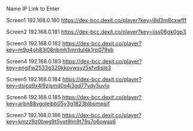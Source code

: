 Name	IP	Link to Enter
		
Screen1	192.168.0.180	https://dex-bcc.dexit.co/player?key=l8d3m8cxwfff

Screen2	192.168.0.181	https://dex-bcc.dexit.co/player?key=iiss06gk0gp3

Screen3	192.168.0.182	https://dex-bcc.dexit.co/player?key=m9p4oh83j08nbmh1imrdul4k1rp079xb

Screen4	192.168.0.183	https://dex-bcc.dexit.co/player?key=engifw2533g320kkovwsyz5sfvdisle3

Screen5	192.168.0.184	https://dex-bcc.dexit.co/player?key=dsicq9x4l9zjsmd0s4j3gd77vdy5uvlo

Screen6	192.168.0.185	https://dex-bcc.dexit.co/player?key=arbn88vgoleibb05y3g1823blbpmpsif

Screen7	192.168.0.186	https://dex-bcc.dexit.co/player?key=kmzz9z0bwg9t5yot9lm9t79s7o6owas6

